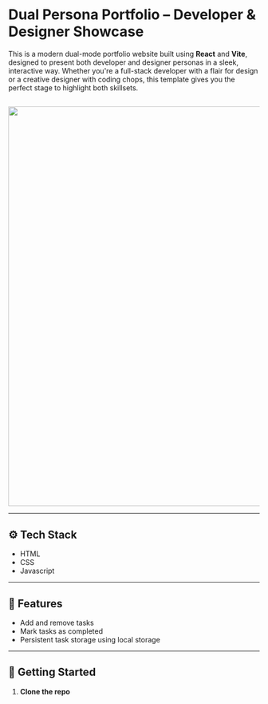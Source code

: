 # Dual Persona Portfolio – Developer & Designer Showcase

This is a modern dual-mode portfolio website built using **React** and **Vite**, designed to present both developer and designer personas in a sleek, interactive way. Whether you're a full-stack developer with a flair for design or a creative designer with coding chops, this template gives you the perfect stage to highlight both skillsets.

## 

  <p align="center">
  <img src="https://i.postimg.cc/65h2CkSQ/image.png" width="800"/>
  </p>

---

## ⚙️ Tech Stack

- HTML
- CSS
- Javascript
  
---

## 🧠 Features

- Add and remove tasks
- Mark tasks as completed
- Persistent task storage using local storage

---

## 🚀 Getting Started

1. **Clone the repo**


